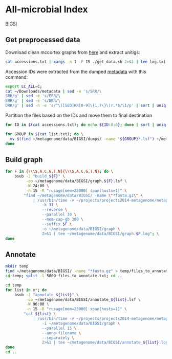 # All-microbial Index

[BIGSI](https://bigsi.readme.io/docs/)

## Get preprocessed data
Download clean mccortex graphs from [here](http://ftp.ebi.ac.uk/pub/software/bigsi/nat_biotech_2018/ctx/) and extract unitigs:
```bash
cat accessions.txt | xargs -n 1 -P 15 ./get_data.sh 2>&1 | tee log.txt
```

Accession IDs were extracted from the dumped [metadata](http://ftp.ebi.ac.uk/pub/software/bigsi/nat_biotech_2018/all-microbial-index/metadata) with this command:
```bash
export LC_ALL=C;
cat ~/Downloads/metadata | sed -e 's/SRR/\
SRR/g' | sed -e 's/ERR/\
ERR/g' | sed -e 's/DRR/\
DRR/g' | sed -n -e 's/^\([SED]RR[0-9]\{1,7\}\)r.*$/\1/p' | sort | uniq > accessions.txt
```

Partition the files based on the IDs and move them to final destination
```bash
for ID in $(cat accessions.txt); do echo ${ID:0:6}; done | sort | uniq > list.txt

for GROUP in $(cat list.txt); do \
  mv $(find ~/metagenome/data/BIGSI/dumps/ -name "${GROUP}*.lsf") ~/metagenome/data/BIGSI/$GROUP/; \
done
```

## Build graph
```bash
for F in {\\\$,A,C,G,T,N}{\\\$,A,C,G,T,N}; do \
    bsub -J "build_${F}" \
         -oo ~/metagenome/data/BIGSI/graph.${F}.lsf \
         -W 24:00 \
         -n 15 -R "rusage[mem=23000] span[hosts=1]" \
        "find ~/metagenome/data/BIGSI/ -name \"*fasta.gz\" \
            | /usr/bin/time -v ~/projects/projects2014-metagenome/metagraph/build_release/metagraph build -v \
                -k 31 \
                --reverse \
                --parallel 30 \
                --mem-cap-gb 300 \
                --suffix $F \
                -o ~/metagenome/data/BIGSI/graph \
                2>&1 | tee ~/metagenome/data/BIGSI/graph.$F.log"; \
done
```

## Annotate
```bash
mkdir temp
find ~/metagenome/data/BIGSI/ -name "*fasta.gz" > temp/files_to_annotate.txt
cd temp; split -l 5000 files_to_annotate.txt; cd ..

cd temp
for list in x*; do
    bsub -J "annotate_${list}" \
         -oo ~/metagenome/data/BIGSI/annotate_${list}.lsf \
         -W 96:00 \
         -n 15 -R "rusage[mem=23000] span[hosts=1]" \
        "cat ${list} \
            | /usr/bin/time -v ~/projects/projects2014-metagenome/metagraph/build/metagraph annotate -v \
                -i ~/metagenome/data/BIGSI/graph \
                --parallel 15 \
                --anno-filename \
                --separately \
                2>&1 | tee ~/metagenome/data/BIGSI/annotate_${list}.log"; \
done
cd ..
```
